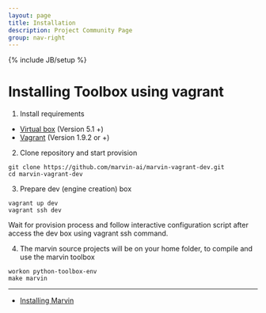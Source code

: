 ```yaml
---
layout: page
title: Installation
description: Project Community Page
group: nav-right
---
```

<!--
{% comment %}
Licensed to the Apache Software Foundation (ASF) under one or more
contributor license agreements.  See the NOTICE file distributed with
this work for additional information regarding copyright ownership.
The ASF licenses this file to you under the Apache License, Version 2.0
(the "License"); you may not use this file except in compliance with
the License.  You may obtain a copy of the License at

http://www.apache.org/licenses/LICENSE-2.0

Unless required by applicable law or agreed to in writing, software
distributed under the License is distributed on an "AS IS" BASIS,
WITHOUT WARRANTIES OR CONDITIONS OF ANY KIND, either express or implied.
See the License for the specific language governing permissions and
limitations under the License.
{% endcomment %}
-->

{% include JB/setup %}

# Installing Toolbox using vagrant

1. Install requirements
- [Virtual box](http://www.virtualbox.org) (Version 5.1 +)
- [Vagrant](http://www.vagrantup.com) (Version 1.9.2 or +)


2. Clone repository and start provision

```
git clone https://github.com/marvin-ai/marvin-vagrant-dev.git
cd marvin-vagrant-dev
```

3. Prepare dev (engine creation) box

```
vagrant up dev
vagrant ssh dev
```

Wait for provision process and follow interactive configuration script after access the dev box using vagrant ssh command.

4. The marvin source projects will be on your home folder, to compile and use the marvin toolbox

```
workon python-toolbox-env
make marvin
```

----

* [Installing Marvin](/marvin-platform-book/ch2_toolbox_installation/overview)